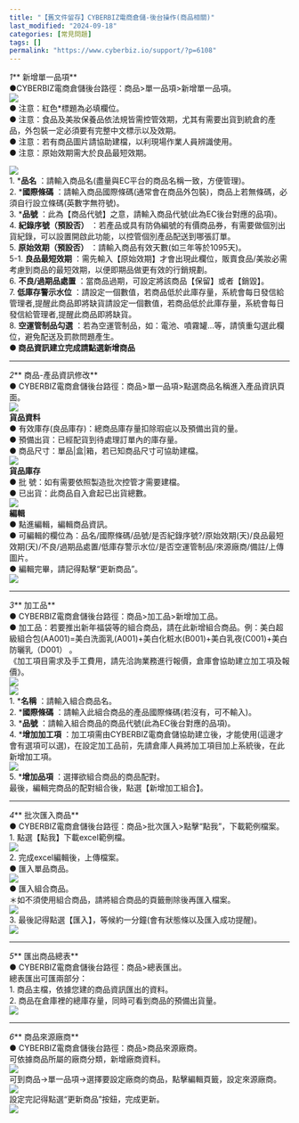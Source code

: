 ```yaml
---
title: "【舊文件留存】CYBERBIZ電商倉儲-後台操作(商品相關)"
last_modified: "2024-09-18"
categories: [常見問題]
tags: []
permalink: "https://www.cyberbiz.io/support/?p=6108"
---
```


_1_**  新增單一品項**  
●CYBERBIZ電商倉儲後台路徑：商品>單一品項>新增單一品項。  
![](https://www.cyberbiz.co/support/wp-content/uploads/2020/08/峰潮新增商品01.png)  
● 注意：紅色*標題為必填欄位。  
● 注意：食品及美妝保養品依法規皆需控管效期，尤其有需要出貨到統倉的產品，外包裝一定必須要有完整中文標示以及效期。  
● 注意：若有商品圖片請協助建檔，以利現場作業人員辨識使用。  
● 注意：原始效期需大於良品最短效期。  

![](https://www.cyberbiz.co/support/wp-content/uploads/2020/08/峰潮新增商品02-2.png)  
1\. ***品名** ：請輸入商品名(盡量與EC平台的商品名稱一致，方便管理)。  
2\. ***國際條碼** ：請輸入商品國際條碼(通常會在商品外包裝)，商品上若無條碼，必須自行設立條碼(英數字無符號)。  
3\. ***品號** ：此為【商品代號】之意，請輸入商品代號(此為EC後台對應的品項)。  
4\. **紀錄序號（預設否）** ：若產品或具有防偽編號的有價商品券，有需要做個別出貨紀錄，可以設置開啟此功能，以控管個別產品配送到哪張訂單。  
5\. **原始效期（預設否）** ：請輸入商品有效天數(如三年等於1095天)。  
5-1. **良品最短效期** ：需先輸入【原始效期】才會出現此欄位，販賣食品/美妝必需考慮到商品的最短效期，以便即期品做更有效的行銷規劃。  
6\. **不良/過期品處置** ：當商品過期，可設定將該商品【保留】或者【銷毀】。  
7\. **低庫存警示水位**
：請設定一個數值，若商品低於此庫存量，系統會每日發信給管理者,提醒此商品即將缺貨請設定一個數值，若商品低於此庫存量，系統會每日發信給管理者,提醒此商品即將缺貨。  
8\. **空運管制品勾選** ：若為空運管制品，如：電池、噴霧罐…等，請慎重勾選此欄位，避免配送及罰款問題產生。  
**● 商品資訊建立完成請點選新增商品**  

* * *

_2_**  商品-產品資訊修改**  
● CYBERBIZ電商倉儲後台路徑：商品>單一品項>點選商品名稱進入產品資訊頁面。  
![](https://www.cyberbiz.co/support/wp-content/uploads/2020/08/峰潮新增商品03.png)  
**貨品資料**  
● 有效庫存(良品庫存)：總商品庫存量扣除瑕疵以及預備出貨的量。  
● 預備出貨：已經配貨到待處理訂單內的庫存量。  
● 商品尺寸：單品|盒|箱，若已知商品尺寸可協助建檔。  
![](https://www.cyberbiz.co/support/wp-content/uploads/2020/08/峰潮新增商品04.png)  
**貨品庫存**  
● 批 號：如有需要依照製造批次控管才需要建檔。  
● 已出貨：此商品自入倉起已出貨總數。  
![](https://www.cyberbiz.co/support/wp-content/uploads/2020/08/峰潮新增商品05.png)  
**編輯**  
● 點進編輯，編輯商品資訊。  
●
可編輯的欄位為：品名/國際條碼/品號/是否紀錄序號?/原始效期(天)/良品最短效期(天)/不良/過期品處置/低庫存警示水位/是否空運管制品/來源廠商/備註/上傳圖片。  
● 編輯完畢，請記得點擊“更新商品”。  
![](https://www.cyberbiz.co/support/wp-content/uploads/2020/08/峰潮新增商品06.png)  

* * *

_3_**  加工品**  
● CYBERBIZ電商倉儲後台路徑：商品>加工品>新增加工品。  
●
加工品：若要推出新年福袋等的組合商品，請在此新增組合商品。例：美白超級組合包(AA001)=美白洗面乳(A001)+美白化粧水(B001)+美白乳夜(C001)+美白防曬乳（D001）
。  
《加工項目需求及手工費用，請先洽詢業務進行報價，倉庫會協助建立加工項及報價》。  
![](https://www.cyberbiz.co/support/wp-content/uploads/2020/08/峰潮新增商品07.png)  
![](https://www.cyberbiz.co/support/wp-content/uploads/2020/08/峰潮新增商品08.png)  
1\. ***名稱** ：請輸入組合商品名。  
2\. ***國際條碼** ：請輸入此組合商品的產品國際條碼(若沒有，可不輸入)。  
3\. ***品號** ：請輸入組合商品的商品代號(此為EC後台對應的品項)。  
4\. ***增加加工項**
：加工項需由CYBERBIZ電商倉儲協助建立後，才能使用(這邊才會有選項可以選)，在設定加工品前，先請倉庫人員將加工項目加上系統後，在此新增加工項。  
![](https://www.cyberbiz.co/support/wp-content/uploads/2020/08/峰潮新增商品09.png)  
5\. ***增加品項** ：選擇欲組合商品的商品配對。  
最後，編輯完商品的配對組合後，點選【新增加工組合】。

* * *

_4_**  批次匯入商品**  
● CYBERBIZ電商倉儲後台路徑：商品>批次匯入>點擊“點我”，下載範例檔案。  
1\. 點選【點我】下載excel範例檔。  
![](https://www.cyberbiz.co/support/wp-content/uploads/2020/08/峰潮新增商品11.png)  
2\. 完成excel編輯後，上傳檔案。  
● 匯入單品商品。  
![](https://www.cyberbiz.co/support/wp-content/uploads/2020/08/峰潮新增商品12.png)  
● 匯入組合商品。  
＊如不須使用組合商品，請將組合商品的頁籤刪除後再匯入檔案。  
![](https://www.cyberbiz.co/support/wp-content/uploads/2020/08/峰潮新增商品13.png)  
3\. 最後記得點選【匯入】，等候約一分鐘(會有狀態條以及匯入成功提醒)。  
![](https://www.cyberbiz.co/support/wp-content/uploads/2020/08/峰潮新增商品10.png)  

* * *

_5_**  匯出商品總表**  
● CYBERBIZ電商倉儲後台路徑：商品>總表匯出。  
總表匯出可匯兩部分：  
1\. 商品主檔，依據您建的商品資訊匯出的資料。  
2\. 商品在倉庫裡的總庫存量，同時可看到商品的預備出貨量。  
![](https://www.cyberbiz.co/support/wp-content/uploads/2020/08/峰潮新增商品14.png)  

* * *

_6_**  商品來源廠商**  
● CYBERBIZ電商倉儲後台路徑：商品>商品來源廠商。  
可依據商品所屬的廠商分類，新增廠商資料。  
![](https://www.cyberbiz.co/support/wp-content/uploads/2020/08/峰潮新增商品15.png)  
可到商品->單一品項->選擇要設定廠商的商品，點擊編輯頁籤，設定來源廠商。  
![](https://www.cyberbiz.co/support/wp-content/uploads/2020/08/峰潮新增商品16.png)  
設定完記得點選“更新商品”按鈕，完成更新。  
![](https://www.cyberbiz.co/support/wp-content/uploads/2020/08/峰潮新增商品17.png)  

